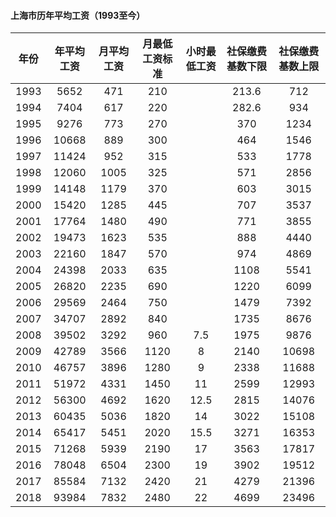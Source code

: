
#### 上海市历年平均工资（1993至今）

| 年份 | 年平均工资 | 月平均工资 | 月最低工资标准 | 小时最低工资 | 社保缴费基数下限 | 社保缴费基数上限 |
| :-----: | :-----: | :-----: | :-----: | :-----: | :-----: | :-----: |
| 1993 | 5652 | 471 | 210 |  | 213.6 | 712 |
| 1994 | 7404 | 617 | 220 |  | 282.6 | 934 |
| 1995 | 9276 | 773 | 270 |  | 370 | 1234 |
| 1996 | 10668 | 889 | 300 |  | 464 | 1546 |
| 1997 | 11424 | 952 | 315 |  | 533 | 1778 |
| 1998 | 12060 | 1005 | 325 |  | 571 | 2856 |
| 1999 | 14148 | 1179 | 370 |  | 603 | 3015 |
| 2000 | 15420 | 1285 | 445 |  | 707 | 3537 |
| 2001 | 17764 | 1480 | 490 |  | 771 | 3855 |
| 2002 | 19473 | 1623 | 535 |  | 888 | 4440 |
| 2003 | 22160 | 1847 | 570 |  | 974 | 4869 |
| 2004 | 24398 | 2033 | 635 |  | 1108 | 5541 |
| 2005 | 26820 | 2235 | 690 |  | 1220 | 6099 |
| 2006 | 29569 | 2464 | 750 |  | 1479 | 7392 |
| 2007 | 34707 | 2892 | 840 |  | 1735 | 8676 |
| 2008 | 39502 | 3292 | 960 | 7.5 | 1975 | 9876 |
| 2009 | 42789 | 3566 | 1120 | 8 | 2140 | 10698 |
| 2010 | 46757 | 3896 | 1280 | 9 | 2338 | 11688 |
| 2011 | 51972 | 4331 | 1450 | 11 | 2599 | 12993 |
| 2012 | 56300 | 4692 | 1620 | 12.5 | 2815 | 14076 |
| 2013 | 60435 | 5036 | 1820 | 14 | 3022 | 15108 |
| 2014 | 65417 | 5451 | 2020 | 15.5 | 3271 | 16353 |
| 2015 | 71268 | 5939 | 2190 | 17 | 3563 | 17817 |
| 2016 | 78048 | 6504 | 2300 | 19 | 3902 | 19512 |
| 2017 | 85584 | 7132 | 2420 | 21 | 4279 | 21396 |
| 2018 | 93984 | 7832 | 2480 | 22 | 4699 | 23496 |

